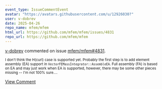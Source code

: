 ```yaml
---
event_type: IssueCommentEvent
avatar: "https://avatars.githubusercontent.com/u/12926030?"
user: v-dobrev
date: 2025-04-26
repo_name: mfem/mfem
html_url: https://github.com/mfem/mfem/issues/4831
repo_url: https://github.com/mfem/mfem
---
```


<a href='https://github.com/v-dobrev' target='_blank'>v-dobrev</a> commented on issue <a href='https://github.com/mfem/mfem/issues/4831' target='_blank'>mfem/mfem#4831</a>.

<small>I don't think the H(curl) case is supported yet. Probably the first step is to add element assembly (EA) support in `VectorFEMassIntegrator::AssembleEA`. Full assembly (FA) is based on EA and may just work when EA is supported, however, there may be some other pieces missing -- I'm not 100% sure....</small>

<a href='https://github.com/mfem/mfem/issues/4831' target='_blank'>View Comment</a>